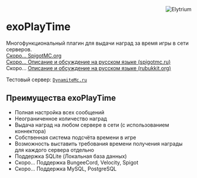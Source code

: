 <img src="https://avatars.githubusercontent.com/u/59437511?v=4" alt="Elytrium" align="right">

# exoPlayTime

Многофункциональный плагин для выдачи наград за время игры в сети серверов. \
[Скоро... SpigotMC.org]() \
[Скоро... Описание и обсуждение на русском языке (spigotmc.ru)]() \
Скоро... [Описание и обсуждение на русском языке (rubukkit.org)]()

Тестовый сервер: [``DynamiteMc.ru``](https://hotmc.ru/minecraft-server-230011)

## Преимущества exoPlayTime

- Полная настройка всех сообщений
- Неограниченное количество наград
- Выдача наград на любом сервере в сети (с использованием коннектора)
- Собственная система подсчёта времени в игре
- Возможность выставить требования времени получения награды для каждого сервера отдельно
- Поддержка SQLite (Локальная база данных)
- Скоро... Поддержка BungeeCord, Velocity, Spigot
- Скоро... Поддержка MySQL, PostgreSQL

